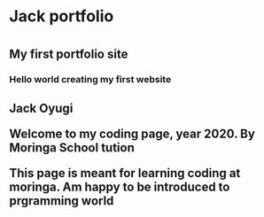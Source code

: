 <h1>Jack portfolio<h1/>

<h2>My first portfolio site</h2>

<h3>Hello world creating my first website</h3>

<h2>Jack Oyugi</he>

<p>Welcome to my coding page, year 2020. By Moringa School tution</p>

<p>This page is meant for learning coding at moringa. Am happy to be introduced to prgramming world</p

